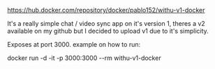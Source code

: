 https://hub.docker.com/repository/docker/pablo152/withu-v1-docker

It's a really simple chat / video sync app on it's version 1, theres a v2 available on my github but I decided to upload v1 due to it's simplicity.

Exposes at port 3000.
example on how to run:

docker run -d -it -p 3000:3000 --rm withu-v1-docker
